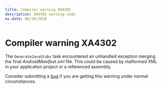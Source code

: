 ```yaml
---
title: Compiler warning XA4302
description: XA4302 warning code
ms.date: 06/18/2018
---
```

# Compiler warning XA4302

The `GenerateJavaStubs` task encountered an unhandled exception
merging the final *AndroidManifest.xml* file. This could be caused by
malformed XML in your application project or a referenced assembly.

Consider submitting a [bug][bug] if you are getting this warning under
normal circumstances.

[bug]: https://github.com/xamarin/xamarin-android/wiki/Submitting-Bugs,-Feature-Requests,-and-Pull-Requests
